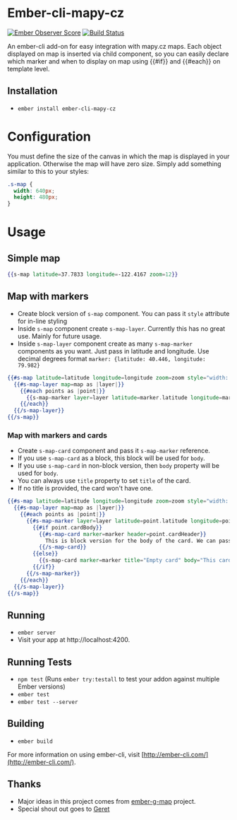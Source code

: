 # Ember-cli-mapy-cz

[![Ember Observer Score](https://emberobserver.com/badges/ember-cli-mapy-cz.svg)](https://emberobserver.com/addons/ember-cli-mapy-cz) [![Build Status](https://travis-ci.org/MichalBryxi/ember-cli-mapy-cz.svg?branch=master)](https://travis-ci.org/MichalBryxi/ember-cli-mapy-cz)

An ember-cli add-on for easy integration with mapy.cz maps. Each object displayed on map is inserted via child component, so you can easily declare which marker and when to display on map using {{#if}} and {{#each}} on template level.

## Installation

* `ember install ember-cli-mapy-cz`

# Configuration

You must define the size of the canvas in which the map is displayed in your application. Otherwise the map will have zero size. Simply add something similar to this to your styles:

```css
.s-map {
  width: 640px;
  height: 480px;
}
```

# Usage

## Simple map

```handlebars
{{s-map latitude=37.7833 longitude=-122.4167 zoom=12}}
```

## Map with markers
- Create block version of `s-map` component. You can pass it `style` attribute for in-line styling
- Inside `s-map` component create `s-map-layer`. Currently this has no great use. Mainly for future usage.
- Inside `s-map-layer` component create as many `s-map-marker` components as you want. Just pass in latitude and longitude. Use decimal degrees format `marker: {latitude: 40.446, longitude: 79.982}`

```handlebars
{{#s-map latitude=latitude longitude=longitude zoom=zoom style="width: 100%" as |map|}}
  {{#s-map-layer map=map as |layer|}}
    {{#each points as |point|}}
      {{s-map-marker layer=layer latitude=marker.latitude longitude=marker.longitude}}
    {{/each}}
  {{/s-map-layer}}
{{/s-map}}
```

### Map with markers and cards
- Create `s-map-card` component and pass it `s-map-marker` reference.
- If you use `s-map-card` as a block, this block will be used for `body`.
- If you use `s-map-card` in non-block version, then `body` property will be used for `body`.
- You can always use `title` property to set `title` of the card.
- If no title is provided, the card won't have one.

```handlebars
{{#s-map latitude=latitude longitude=longitude zoom=zoom style="width: 100%" as |map|}}
  {{#s-map-layer map=map as |layer|}}
    {{#each points as |point|}}
      {{#s-map-marker layer=layer latitude=point.latitude longitude=point.longitude as |marker|}}
        {{#if point.cardBody}}
          {{#s-map-card marker=marker header=point.cardHeader}}
            This is block version for the body of the card. We can pass dynamic arguments here: {{point.cardBody}}
          {{/s-map-card}}
        {{else}}
          {{s-map-card marker=marker title="Empty card" body="This card has only static text."}}
        {{/if}}
      {{/s-map-marker}}
    {{/each}}
  {{/s-map-layer}}
{{/s-map}}
```

## Running

* `ember server`
* Visit your app at http://localhost:4200.

## Running Tests

* `npm test` (Runs `ember try:testall` to test your addon against multiple Ember versions)
* `ember test`
* `ember test --server`

## Building

* `ember build`

For more information on using ember-cli, visit [http://ember-cli.com/](http://ember-cli.com/).

## Thanks

* Major ideas in this project comes from [ember-g-map](https://github.com/asennikov/ember-g-map) project.
* Special shout out goes to [Geret](http://twitter.com/RolandMartin)
